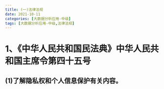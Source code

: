 ```yaml
---
title: (一)法律法规
date: 2021-10-11
categories: [大数据分析应用-中级]
tags: [大数据分析应用-中级,法律法规]
---
```



# 1、《中华人民共和国民法典》中华人民共和国主席令第四十五号 
## (1)了解隐私权和个人信息保护有关内容。